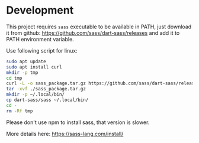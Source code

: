 # Development

This project requires `sass` executable to be available in PATH, just download it from github: https://github.com/sass/dart-sass/releases
and add it to PATH environment variable.

Use following script for linux:

```bash
sudo apt update
sudo apt install curl
mkdir -p tmp
cd tmp
curl -L -o sass_package.tar.gz https://github.com/sass/dart-sass/releases/download/1.55.0/dart-sass-1.55.0-linux-x64.tar.gz
tar -xvf ./sass_package.tar.gz
mkdir -p ~/.local/bin/
cp dart-sass/sass ~/.local/bin/
cd -
rm -Rf tmp
```

Please don't use npm to install sass, that version is slower.

More details here: https://sass-lang.com/install/
